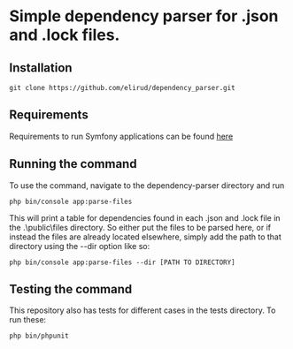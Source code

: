 # Simple dependency parser for .json and .lock files.

## Installation
```
git clone https://github.com/elirud/dependency_parser.git
```

## Requirements
Requirements to run Symfony applications can be found [here](https://symfony.com/doc/4.2/reference/requirements.html)

## Running the command
To use the command, navigate to the dependency-parser directory and run
```
php bin/console app:parse-files
```
This will print a table for dependencies found in each .json and .lock file
in the .\\public\\files directory. So either put the files to be parsed here,
or if instead the files are already located elsewhere, simply add the path to
that directory using the --dir option like so:
```
php bin/console app:parse-files --dir [PATH TO DIRECTORY]
```

## Testing the command
This repository also has tests for different cases in the tests directory.
To run these:
```
php bin/phpunit
```
